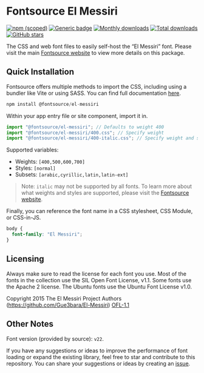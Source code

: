 # Fontsource El Messiri

[![npm (scoped)](https://img.shields.io/npm/v/@fontsource/el-messiri?color=brightgreen)](https://www.npmjs.com/package/@fontsource/el-messiri) [![Generic badge](https://img.shields.io/badge/fontsource-passing-brightgreen)](https://github.com/fontsource/fontsource) [![Monthly downloads](https://badgen.net/npm/dm/@fontsource/el-messiri)](https://github.com/fontsource/fontsource) [![Total downloads](https://badgen.net/npm/dt/@fontsource/el-messiri)](https://github.com/fontsource/fontsource) [![GitHub stars](https://img.shields.io/github/stars/fontsource/fontsource.svg?style=social&label=Star)](https://github.com/fontsource/fontsource/stargazers)

The CSS and web font files to easily self-host the “El Messiri” font. Please visit the main [Fontsource website](https://fontsource.org/fonts/el-messiri) to view more details on this package.

## Quick Installation

Fontsource offers multiple methods to import the CSS, including using a bundler like Vite or using SASS. You can find full documentation [here](https://fontsource.org/docs/getting-started/introduction).

```javascript
npm install @fontsource/el-messiri
```

Within your app entry file or site component, import it in.

```javascript
import "@fontsource/el-messiri"; // Defaults to weight 400
import "@fontsource/el-messiri/400.css"; // Specify weight
import "@fontsource/el-messiri/400-italic.css"; // Specify weight and style
```

Supported variables:
- Weights: `[400,500,600,700]`
- Styles: `[normal]`
- Subsets: `[arabic,cyrillic,latin,latin-ext]`

> Note: `italic` may not be supported by all fonts. To learn more about what weights and styles are supported, please visit the [Fontsource website](https://fontsource.org/fonts/el-messiri).

Finally, you can reference the font name in a CSS stylesheet, CSS Module, or CSS-in-JS.

```css
body {
  font-family: "El Messiri";
}
```

## Licensing
Always make sure to read the license for each font you use. Most of the fonts in the collection use the SIL Open Font License, v1.1. Some fonts use the Apache 2 license. The Ubuntu fonts use the Ubuntu Font License v1.0.

Copyright 2015 The El Messiri Project Authors (https://github.com/Gue3bara/El-Messiri)
[OFL-1.1](http://scripts.sil.org/OFL)

## Other Notes
Font version (provided by source): `v22`.

If you have any suggestions or ideas to improve the performance of font loading or expand the existing library, feel free to star and contribute to this repository. You can share your suggestions or ideas by creating an [issue](https://github.com/fontsource/fontsource/issues).